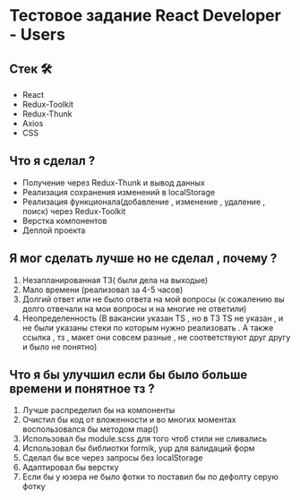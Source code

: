 # Тестовое задание React Developer - Users


## Стек 🛠

- React
- Redux-Toolkit
- Redux-Thunk
- Axios
- CSS

## Что я сделал ?

- Получение  через Redux-Thunk  и вывод данных
- Реализация сохранения изменений в localStorage
- Реализация функционала(добавление , изменение , удаление , поиск) через Redux-Toolkit
- Верстка компонентов 
- Деплой проекта 

## Я мог сделать лучше но не сделал , почему ?

1. Незапланированная ТЗ( были дела на выходые)
2. Мало времени (реализовал за 4-5 часов)
3. Долгий ответ или не было ответа на мой вопросы (к сожалению вы долго отвечали на мои вопросы и на многие не ответили)
4. Неопределенность (В вакансии указан TS , но в ТЗ TS не указан , и не были указаны стеки по которым нужно реализовать . А также ссылка , тз , макет они совсем разные , не  соответствуют друг другу и было не понятно)


## Что я бы улучшил если бы было больше времени и понятное тз ?

1. Лучше распределил бы на компоненты 
2. Очистил бы код от вложенности и во многих моментах воспользовался бы методом map()
3. Использовал бы module.scss для того чтоб стили не сливались
4. Использовал бы библиотки formik, yup для валидаций форм
5. Сделал бы все через запросы без localStorage
6. Адаптировал бы верстку  
7. Если бы у юзера не было фотки то поставил бы по дефолту серую фотку 